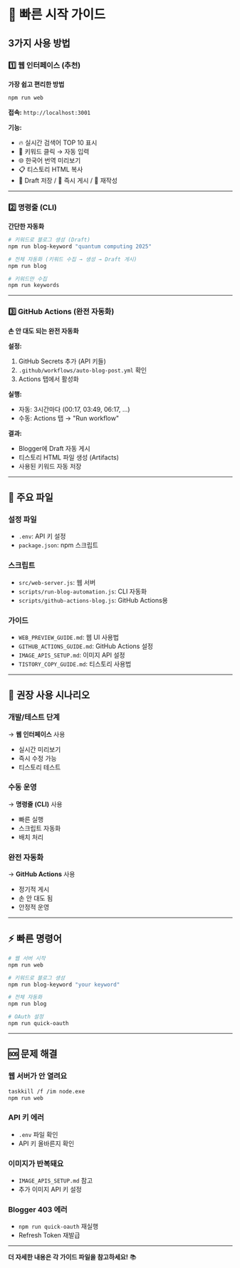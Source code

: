 # 🚀 빠른 시작 가이드

## 3가지 사용 방법

### 1️⃣ 웹 인터페이스 (추천)
**가장 쉽고 편리한 방법**

```bash
npm run web
```

**접속:** `http://localhost:3001`

**기능:**
- 🔥 실시간 검색어 TOP 10 표시
- 📝 키워드 클릭 → 자동 입력
- 🌐 한국어 번역 미리보기
- 📋 티스토리 HTML 복사
- 📝 Draft 저장 / 🚀 즉시 게시 / 🔄 재작성

---

### 2️⃣ 명령줄 (CLI)
**간단한 자동화**

```bash
# 키워드로 블로그 생성 (Draft)
npm run blog-keyword "quantum computing 2025"

# 전체 자동화 (키워드 수집 → 생성 → Draft 게시)
npm run blog

# 키워드만 수집
npm run keywords
```

---

### 3️⃣ GitHub Actions (완전 자동화)
**손 안 대도 되는 완전 자동화**

**설정:**
1. GitHub Secrets 추가 (API 키들)
2. `.github/workflows/auto-blog-post.yml` 확인
3. Actions 탭에서 활성화

**실행:**
- 자동: 3시간마다 (00:17, 03:49, 06:17, ...)
- 수동: Actions 탭 → "Run workflow"

**결과:**
- Blogger에 Draft 자동 게시
- 티스토리 HTML 파일 생성 (Artifacts)
- 사용된 키워드 자동 저장

---

## 📁 주요 파일

### 설정 파일
- `.env`: API 키 설정
- `package.json`: npm 스크립트

### 스크립트
- `src/web-server.js`: 웹 서버
- `scripts/run-blog-automation.js`: CLI 자동화
- `scripts/github-actions-blog.js`: GitHub Actions용

### 가이드
- `WEB_PREVIEW_GUIDE.md`: 웹 UI 사용법
- `GITHUB_ACTIONS_GUIDE.md`: GitHub Actions 설정
- `IMAGE_APIS_SETUP.md`: 이미지 API 설정
- `TISTORY_COPY_GUIDE.md`: 티스토리 사용법

---

## 🎯 권장 사용 시나리오

### 개발/테스트 단계
→ **웹 인터페이스** 사용
- 실시간 미리보기
- 즉시 수정 가능
- 티스토리 테스트

### 수동 운영
→ **명령줄 (CLI)** 사용
- 빠른 실행
- 스크립트 자동화
- 배치 처리

### 완전 자동화
→ **GitHub Actions** 사용
- 정기적 게시
- 손 안 대도 됨
- 안정적 운영

---

## ⚡ 빠른 명령어

```bash
# 웹 서버 시작
npm run web

# 키워드로 블로그 생성
npm run blog-keyword "your keyword"

# 전체 자동화
npm run blog

# OAuth 설정
npm run quick-oauth
```

---

## 🆘 문제 해결

### 웹 서버가 안 열려요
```bash
taskkill /f /im node.exe
npm run web
```

### API 키 에러
- `.env` 파일 확인
- API 키 올바른지 확인

### 이미지가 반복돼요
- `IMAGE_APIS_SETUP.md` 참고
- 추가 이미지 API 키 설정

### Blogger 403 에러
- `npm run quick-oauth` 재실행
- Refresh Token 재발급

---

**더 자세한 내용은 각 가이드 파일을 참고하세요!** 📚
